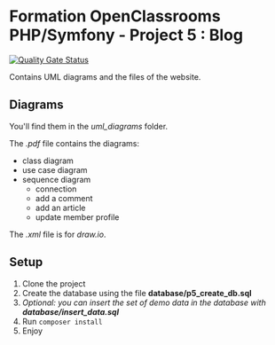 # Formation OpenClassrooms PHP/Symfony - Project 5 : Blog

[![Quality Gate Status](https://sonarcloud.io/api/project_badges/measure?project=nicordev_formation-oc-php-projet5-blog&metric=alert_status)](https://sonarcloud.io/dashboard?id=nicordev_formation-oc-php-projet5-blog)

Contains UML diagrams and the files of the website.

## Diagrams

You'll find them in the *uml_diagrams* folder.

The *.pdf* file contains the diagrams:
* class diagram
* use case diagram
* sequence diagram
    * connection
    * add a comment
    * add an article
    * update member profile

The *.xml* file is for *draw.io*.

## Setup

1. Clone the project
2. Create the database using the file **database/p5_create_db.sql**
3. *Optional: you can insert the set of demo data in the database with **database/insert_data.sql***
4. Run `composer install`
5. Enjoy